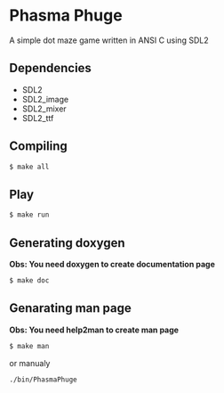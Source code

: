 # Phasma Phuge

A simple dot maze game written in ANSI C using SDL2

## Dependencies

- SDL2
- SDL2_image
- SDL2_mixer
- SDL2_ttf

## Compiling

```bash
$ make all
```

## Play

```bash
$ make run
```

## Generating doxygen

**Obs: You need doxygen to create documentation page**
```bash
$ make doc
```

## Genarating man page

**Obs: You need help2man to create man page**
```bash
$ make man
```

or manualy

```bash
./bin/PhasmaPhuge
```


